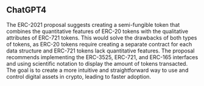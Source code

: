 ## ChatGPT4

The ERC-2021 proposal suggests creating a semi-fungible token that combines the quantitative features of ERC-20 tokens with the qualitative attributes of ERC-721 tokens. This would solve the drawbacks of both types of tokens, as ERC-20 tokens require creating a separate contract for each data structure and ERC-721 tokens lack quantitative features. The proposal recommends implementing the ERC-3525, ERC-721, and ERC-165 interfaces and using scientific notation to display the amount of tokens transacted. The goal is to create a more intuitive and straightforward way to use and control digital assets in crypto, leading to faster adoption.
